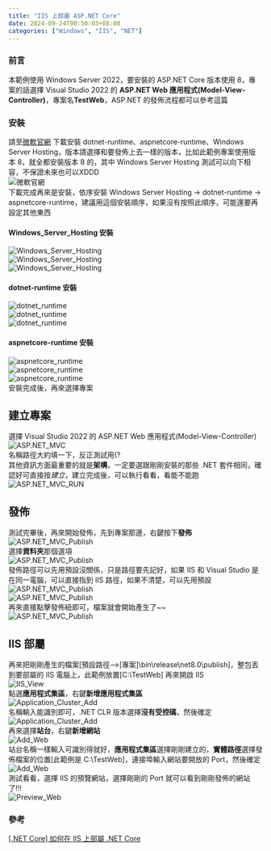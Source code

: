```yaml
---
title: "IIS 上部屬 ASP.NET Core"
date: 2024-09-24T00:50:03+08:00
categories: ["Windows", "IIS", "NET"]
---
```

### 前言
本範例使用 Windows Server 2022，要安裝的 ASP.NET Core 版本使用 8，專案的話選擇 Visual Studio 2022 的 **ASP.NET Web 應用程式(Model-View-Controller)**，專案名**TestWeb**，ASP.NET 的發佈流程都可以參考這篇
### 安裝
請至[微軟官網](https://dotnet.microsoft.com/zh-tw/download/dotnet/) 下載安裝 dotnet-runtime、aspnetcore-runtime、Windows Server Hosting，版本請選擇和要發佈上去一樣的版本，比如此範例專案使用版本 8，就全都安裝版本 8 的，其中 Windows Server Hosting 測試可以向下相容，不保證未來也可以XDDD  
![微軟官網](/images/IIS/dotnet_runtime_download.jpg "dotnet_runtime_download")  
下載完成再來是安裝，依序安裝 Windows Server Hosting -> dotnet-runtime -> aspnetcore-runtime，建議用這個安裝順序，如果沒有按照此順序，可能還要再設定其他東西  
#### Windows_Server_Hosting 安裝
![Windows_Server_Hosting](/images/IIS/Windows_Server_Hosting1.jpg "Windows_Server_Hosting1")  
![Windows_Server_Hosting](/images/IIS/Windows_Server_Hosting2.jpg "Windows_Server_Hosting2")  
![Windows_Server_Hosting](/images/IIS/Windows_Server_Hosting3.jpg "Windows_Server_Hosting3")  
#### dotnet-runtime 安裝
![dotnet_runtime](/images/IIS/dotnet_runtime1.jpg "dotnet_runtime1")  
![dotnet_runtime](/images/IIS/dotnet_runtime2.jpg "dotnet_runtime2")  
![dotnet_runtime](/images/IIS/dotnet_runtime3.jpg "dotnet_runtime3")  
#### aspnetcore-runtime 安裝
![aspnetcore_runtime](/images/IIS/aspnetcore_runtime1.jpg "aspnetcore_runtime1")  
![aspnetcore_runtime](/images/IIS/aspnetcore_runtime2.jpg "aspnetcore_runtime2")  
![aspnetcore_runtime](/images/IIS/aspnetcore_runtime3.jpg "aspnetcore_runtime3")  
安裝完成後，再來選擇專案
## 建立專案
選擇 Visual Studio 2022 的 ASP.NET Web 應用程式(Model-View-Controller)
![ASP.NET_MVC](/images/IIS/ASP.NET_MVC.jpg "ASP.NET_MVC")  
名稱路徑大約填一下，反正測試用(?  
其他資訊方面最重要的就是**架構**，一定要選跟剛剛安裝的那些 .NET 套件相同，確認好可直接按*建立*，建立完成後，可以執行看看，看能不能跑  
![ASP.NET_MVC_RUN](/images/IIS/ASP.NET_MVC_RUN.jpg "ASP.NET_MVC_RUN")  
## 發佈
測試完畢後，再來開始發佈，先到專案那邊，右鍵按下**發佈**  
![ASP.NET_MVC_Publish](/images/IIS/ASP.NET_MVC_Publish1.jpg "ASP.NET_MVC_Publish")  
選擇**資料夾**那個選項  
![ASP.NET_MVC_Publish](/images/IIS/ASP.NET_MVC_Publish2.jpg "ASP.NET_MVC_Publish")  
發佈路徑可以先用預設沒關係，只是路徑要先記好，如果 IIS 和 Visual Studio 是在同一電腦，可以直接指到 IIS 路徑，如果不清楚，可以先用預設  
![ASP.NET_MVC_Publish](/images/IIS/ASP.NET_MVC_Publish3.jpg "ASP.NET_MVC_Publish")  
![ASP.NET_MVC_Publish](/images/IIS/ASP.NET_MVC_Publish4.jpg "ASP.NET_MVC_Publish")  
再來直接點擊發佈紐即可，檔案就會開始產生了~~  
![ASP.NET_MVC_Publish](/images/IIS/ASP.NET_MVC_Publish5.jpg "ASP.NET_MVC_Publish")  
## IIS 部屬
再來把剛剛產生的檔案[預設路徑-->[專案]\bin\release\net8.0\publish]，整包丟到要部屬的 IIS 電腦上，此範例放置[C:\TestWeb]
再來開啟 IIS  
![IIS_View](/images/IIS/IIS_View.jpg "IIS_View")  
點選**應用程式集區**，右鍵**新增應用程式集區**  
![Application_Cluster_Add](/images/IIS/Application_Cluster_Add.jpg "Application_Cluster_Add")  
名稱輸入能識別即可，.NET CLR 版本選擇**沒有受控碼**，然後確定  
![Application_Cluster_Add](/images/IIS/Application_Cluster_Add2.jpg "Application_Cluster_Add")  
再來選擇**站台**，右鍵**新增網站**  
![Add_Web](/images/IIS/Add_Web.jpg "Add_Web")  
站台名稱一樣輸入可識別得就好，**應用程式集區**選擇剛剛建立的，**實體路徑**選擇發佈檔案的位置[此範例是 C:\TestWeb]，連接埠輸入網站要開放的 Port，然後確定  
![Add_Web](/images/IIS/Add_Web2.jpg "Add_Web")  
測試看看，選擇 IIS 的預覽網站，選擇剛剛的 Port 就可以看到剛剛發佈的網站了!!!  
![Preview_Web](/images/IIS/Preview_Web.jpg "Preview_Web")  


### 參考
[[.NET Core] 如何在 IIS 上部屬 .NET Core](https://ithelp.ithome.com.tw/articles/10190336)  